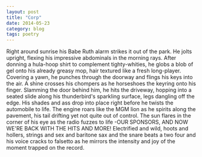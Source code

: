 ```yaml
---
layout: post
title: "Corp"
date: 2014-05-23
category: blog
tags: poetry
---
```


Right around sunrise his Babe Ruth alarm strikes it out of the park. He jolts upright, flexing his impressive abdominals in the morning rays. After donning a hula-hoop shirt to complement tighty-whities, he globs a blob of gel onto his already greasy mop, hair textured like a fresh long-player. Covering a yawn, he punches through the doorway and flings his keys into the air. A shine crosses his  chompers as he horseshoes the keyring onto his finger. Slamming the door behind him, he hits the driveway, hopping into a seated slide along his thunderbird's sparkling surface, legs dangling off the edge. His shades and ass drop into place right before he twists the automobile to life. The engine roars like the MGM lion as he spirits along the pavement, his tail drifting yet not quite out of control. The sun flares in the corner of his eye as the radio fuzzes to life -OUR SPONSORS, AND NOW WE'RE BACK WITH THE HITS AND MORE! Electrified and wild, hoots and hollers, strings and sex and baritone sax and the snare beats a two four and his voice cracks to falsetto as he mirrors the intensity and joy of the moment trapped on the record.
